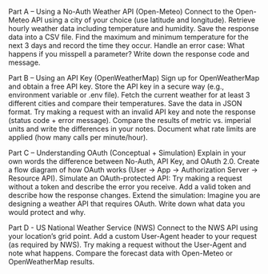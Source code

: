 Part A – Using a No-Auth Weather API (Open-Meteo)
Connect to the Open-Meteo API using a city of your choice (use latitude and longitude).
Retrieve hourly weather data including temperature and humidity.
Save the response data into a CSV file.
Find the maximum and minimum temperature for the next 3 days and record the time they occur.
Handle an error case: What happens if you misspell a parameter? Write down the response code and message.

Part B – Using an API Key (OpenWeatherMap)
Sign up for OpenWeatherMap and obtain a free API key.
Store the API key in a secure way (e.g., environment variable or .env file).
Fetch the current weather for at least 3 different cities and compare their temperatures.
Save the data in JSON format.
Try making a request with an invalid API key and note the response (status code + error message).
Compare the results of metric vs. imperial units and write the differences in your notes.
Document what rate limits are applied (how many calls per minute/hour).

Part C – Understanding OAuth (Conceptual + Simulation)
Explain in your own words the difference between No-Auth, API Key, and OAuth 2.0.
Create a flow diagram of how OAuth works (User → App → Authorization Server → Resource API).
Simulate an OAuth-protected API:
Try making a request without a token and describe the error you receive.
Add a valid token and describe how the response changes.
Extend the simulation: Imagine you are designing a weather API that requires OAuth. Write down what data you would protect and why.

Part D -  US National Weather Service (NWS)
Connect to the NWS API using your location’s grid point.
Add a custom User-Agent header to your request (as required by NWS).
Try making a request without the User-Agent and note what happens.
Compare the forecast data with Open-Meteo or OpenWeatherMap results.
